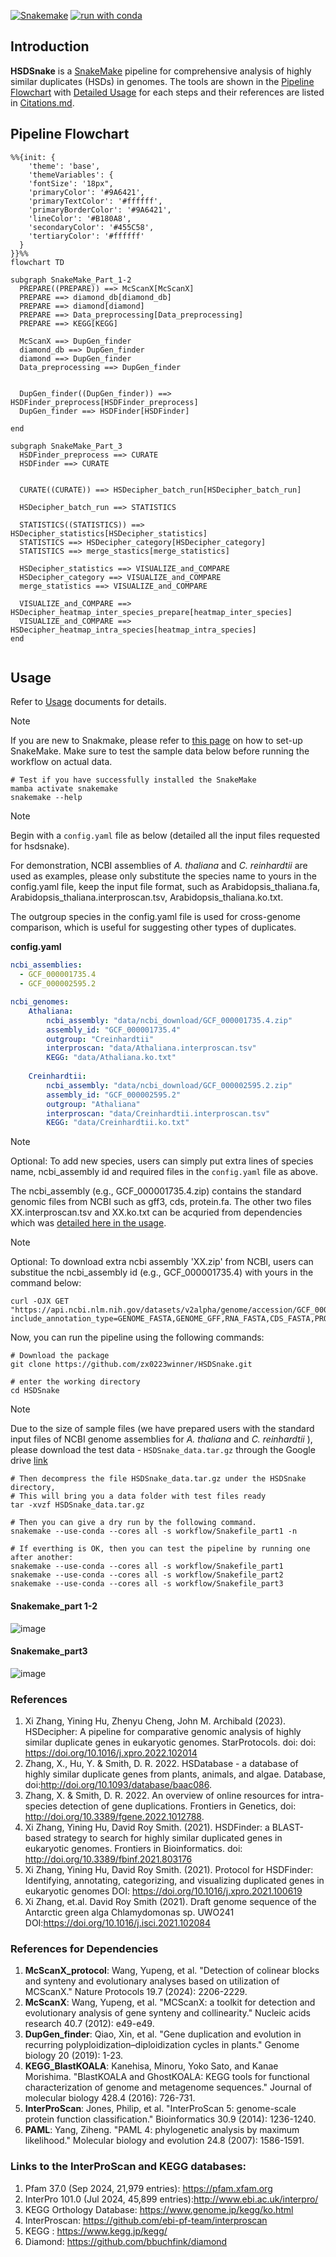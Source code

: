 [![Snakemake](https://img.shields.io/badge/snakemake-≥5.7.0-brightgreen.svg)](https://snakemake.readthedocs.io)
[![run with conda ](http://img.shields.io/badge/run%20with-conda%20-3EB049?labelColor=000000&logo=anaconda)](https://docs.conda.io/en/latest/)

## Introduction

**HSDSnake** is a [SnakeMake](https://snakemake.readthedocs.io) pipeline for comprehensive analysis of highly similar duplicates (HSDs) in genomes. The tools are shown in the [Pipeline Flowchart](#pipeline-flowchart) with [Detailed Usage](./docs/Usage.md) for each steps and their references are listed in [Citations.md](/docs/Citations.md).

## Pipeline Flowchart

```mermaid
%%{init: {
    'theme': 'base',
    'themeVariables': {
    'fontSize': '18px",
    'primaryColor': '#9A6421',
    'primaryTextColor': '#ffffff',
    'primaryBorderColor': '#9A6421',
    'lineColor': '#B180A8',
    'secondaryColor': '#455C58',
    'tertiaryColor': '#ffffff'
  }
}}%%
flowchart TD

subgraph SnakeMake_Part_1-2
  PREPARE((PREPARE)) ==> McScanX[McScanX]
  PREPARE ==> diamond_db[diamond_db]
  PREPARE ==> diamond[diamond]
  PREPARE ==> Data_preprocessing[Data_preprocessing]
  PREPARE ==> KEGG[KEGG]

  McScanX ==> DupGen_finder
  diamond_db ==> DupGen_finder
  diamond ==> DupGen_finder
  Data_preprocessing ==> DupGen_finder


  DupGen_finder((DupGen_finder)) ==> HSDFinder_preprocess[HSDFinder_preprocess]
  DupGen_finder ==> HSDFinder[HSDFinder]

end  

subgraph SnakeMake_Part_3
  HSDFinder_preprocess ==> CURATE
  HSDFinder ==> CURATE
  

  CURATE((CURATE)) ==> HSDecipher_batch_run[HSDecipher_batch_run]
 
  HSDecipher_batch_run ==> STATISTICS

  STATISTICS((STATISTICS)) ==> HSDecipher_statistics[HSDecipher_statistics]
  STATISTICS ==> HSDecipher_category[HSDecipher_category]
  STATISTICS ==> merge_stastics[merge_statistics]

  HSDecipher_statistics ==> VISUALIZE_and_COMPARE
  HSDecipher_category ==> VISUALIZE_and_COMPARE
  merge_statistics ==> VISUALIZE_and_COMPARE

  VISUALIZE_and_COMPARE ==> HSDecipher_heatmap_inter_species_prepare[heatmap_inter_species]
  VISUALIZE_and_COMPARE ==> HSDecipher_heatmap_intra_species[heatmap_intra_species]
end


```

## Usage

Refer to [Usage](./docs/Usage.md) documents for details.

> [!NOTE]
> If you are new to Snakmake, please refer to [this page](https://snakemake.readthedocs.io/en/stable/getting_started/installation.html) on how to set-up SnakeMake. Make sure to test the sample data below before running the workflow on actual data.

```
# Test if you have successfully installed the SnakeMake
mamba activate snakemake
snakemake --help
```

> [!NOTE]
> Begin with a `config.yaml` file as below (detailed all the input files requested for hsdsnake).
> 
> For demonstration, NCBI assemblies of *A. thaliana* and *C. reinhardtii* are used as examples, please only substitute the species name to yours in the config.yaml file, keep the input file format, such as Arabidopsis_thaliana.fa, Arabidopsis_thaliana.interproscan.tsv, Arabidopsis_thaliana.ko.txt.
>
> The outgroup species in the config.yaml file is used for cross-genome comparison, which is useful for suggesting other types of duplicates.

**config.yaml**
```config.yaml
ncbi_assemblies:
  - GCF_000001735.4
  - GCF_000002595.2

ncbi_genomes:
    Athaliana:
        ncbi_assembly: "data/ncbi_download/GCF_000001735.4.zip"
        assembly_id: "GCF_000001735.4"      
        outgroup: "Creinhardtii"
        interproscan: "data/Athaliana.interproscan.tsv"
        KEGG: "data/Athaliana.ko.txt"
    
    Creinhardtii:
        ncbi_assembly: "data/ncbi_download/GCF_000002595.2.zip"
        assembly_id: "GCF_000002595.2"
        outgroup: "Athaliana"
        interproscan: "data/Creinhardtii.interproscan.tsv"
        KEGG: "data/Creinhardtii.ko.txt"

```

> [!NOTE]
> Optional: To add new species, users can simply put extra lines of species name, ncbi_assembly id and required files in the `config.yaml` file as above.
>
> The ncbi_assembly (e.g., GCF_000001735.4.zip) contains the standard genomic files from NCBI such as gff3, cds, protein.fa. The other two files XX.interproscan.tsv and XX.ko.txt can be acquried from dependencies which was [detailed here in the usage](./docs/Usage.md).

> [!NOTE]
> Optional: To download extra ncbi assembly 'XX.zip' from NCBI, users can substitue the ncbi_assembly id (e.g., GCF_000001735.4) with yours in the command below:

```
curl -OJX GET "https://api.ncbi.nlm.nih.gov/datasets/v2alpha/genome/accession/GCF_000001735.4/download?include_annotation_type=GENOME_FASTA,GENOME_GFF,RNA_FASTA,CDS_FASTA,PROT_FASTA,SEQUENCE_REPORT&filename=GCF_000001735.4.zip"

```
Now, you can run the pipeline using the following commands:

```
# Download the package
git clone https://github.com/zx0223winner/HSDSnake.git

# enter the working directory
cd HSDSnake
```
> [!NOTE]
>Due to the size of sample files (we have prepared users with the standard input files of NCBI genome assemblies for *A. thaliana* and *C. reinhardtii* ), please download the test data - `HSDSnake_data.tar.gz` through the Google drive [link](https://drive.google.com/file/d/1d-yYkrp4Ce-zN9_s8VGpOO35hpkiu69w/view?usp=sharing)

```
# Then decompress the file HSDSnake_data.tar.gz under the HSDSnake directory,
# This will bring you a data folder with test files ready 
tar -xvzf HSDSnake_data.tar.gz

# Then you can give a dry run by the following command.
snakemake --use-conda --cores all -s workflow/Snakefile_part1 -n

# If everthing is OK, then you can test the pipeline by running one after another:
snakemake --use-conda --cores all -s workflow/Snakefile_part1
snakemake --use-conda --cores all -s workflow/Snakefile_part2
snakemake --use-conda --cores all -s workflow/Snakefile_part3
```
#### Snakemake_part 1-2
![image](resources/snakemake_part1-2.png)
#### Snakemake_part3
![image](resources/snakemake_part3.png)


###  References
1. Xi Zhang, Yining Hu, Zhenyu Cheng, John M. Archibald (2023). HSDecipher: A pipeline for comparative genomic analysis of highly similar duplicate genes in eukaryotic genomes. StarProtocols. doi:  doi: https://doi.org/10.1016/j.xpro.2022.102014 
2. Zhang, X., Hu, Y. & Smith, D. R. 2022. HSDatabase - a database of highly similar duplicate genes from plants, animals, and algae. Database, doi:http://doi.org/10.1093/database/baac086.
3. Zhang, X. & Smith, D. R. 2022. An overview of online resources for intra-species detection of gene duplications. Frontiers in Genetics, doi: http://doi.org/10.3389/fgene.2022.1012788.
4. Xi Zhang, Yining Hu, David Roy Smith. (2021). HSDFinder: a BLAST-based strategy to search for highly similar duplicated genes in eukaryotic genomes. Frontiers in Bioinformatics. doi: http://doi.org/10.3389/fbinf.2021.803176
5. Xi Zhang, Yining Hu, David Roy Smith. (2021). Protocol for HSDFinder: Identifying, annotating, categorizing, and visualizing duplicated genes in eukaryotic genomes DOI: https://doi.org/10.1016/j.xpro.2021.100619
6. Xi Zhang, et.al. David Roy Smith (2021). Draft genome sequence of the Antarctic green alga Chlamydomonas sp. UWO241 DOI:https://doi.org/10.1016/j.isci.2021.102084

### References for Dependencies 
1. **McScanX_protocol**: Wang, Yupeng, et al. "Detection of colinear blocks and synteny and evolutionary analyses based on utilization of MCScanX." Nature Protocols 19.7 (2024): 2206-2229.
2. **McScanX**: Wang, Yupeng, et al. "MCScanX: a toolkit for detection and evolutionary analysis of gene synteny and collinearity." Nucleic acids research 40.7 (2012): e49-e49.
3. **DupGen_finder**: Qiao, Xin, et al. "Gene duplication and evolution in recurring polyploidization–diploidization cycles in plants." Genome biology 20 (2019): 1-23.
4. **KEGG_BlastKOALA**: Kanehisa, Minoru, Yoko Sato, and Kanae Morishima. "BlastKOALA and GhostKOALA: KEGG tools for functional characterization of genome and metagenome sequences." Journal of molecular biology 428.4 (2016): 726-731.
5. **InterProScan**: Jones, Philip, et al. "InterProScan 5: genome-scale protein function classification." Bioinformatics 30.9 (2014): 1236-1240.
6. **PAML**: Yang, Ziheng. "PAML 4: phylogenetic analysis by maximum likelihood." Molecular biology and evolution 24.8 (2007): 1586-1591.

### Links to the InterProScan and KEGG databases:
 
 1. Pfam 37.0 (Sep 2024, 21,979 entries): https://pfam.xfam.org
 2. InterPro 101.0 (Jul 2024, 45,899 entries):http://www.ebi.ac.uk/interpro/
 3. KEGG Orthology Database: https://www.genome.jp/kegg/ko.html
 4. InterProscan: https://github.com/ebi-pf-team/interproscan
 5. KEGG : https://www.kegg.jp/kegg/
 6. Diamond: https://github.com/bbuchfink/diamond
